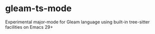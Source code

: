 # gleam-ts-mode

Experimental major-mode for Gleam language using built-in tree-sitter facilities on Emacs 29+